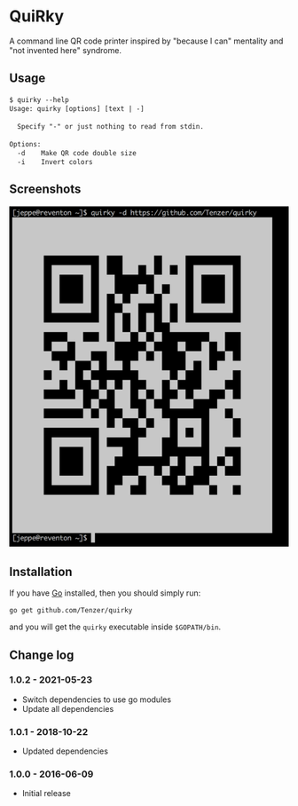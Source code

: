# QuiRky

A command line QR code printer inspired by "because I can" mentality and "not invented here" syndrome.


## Usage

```
$ quirky --help
Usage: quirky [options] [text | -]

  Specify "-" or just nothing to read from stdin.

Options:
  -d    Make QR code double size
  -i    Invert colors
```


## Screenshots

![URL](screenshots/url.png)


## Installation

If you have [Go](https://golang.org/) installed, then you should simply run:

```
go get github.com/Tenzer/quirky
```

and you will get the `quirky` executable inside `$GOPATH/bin`.


## Change log

### 1.0.2 - 2021-05-23
* Switch dependencies to use go modules
* Update all dependencies

### 1.0.1 - 2018-10-22
* Updated dependencies

### 1.0.0 - 2016-06-09
* Initial release
